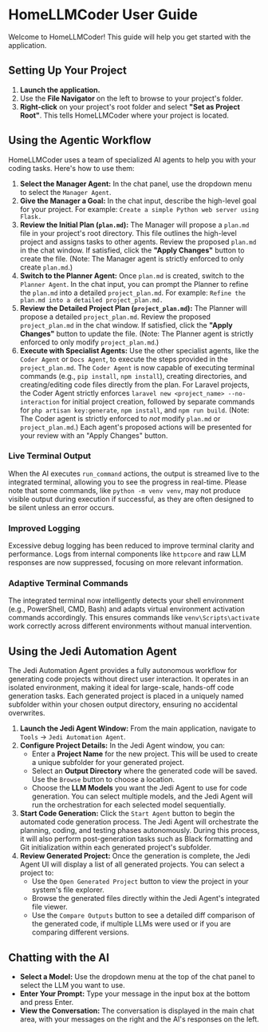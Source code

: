 # HomeLLMCoder User Guide

Welcome to HomeLLMCoder! This guide will help you get started with the application.

## Setting Up Your Project

1.  **Launch the application.**
2.  Use the **File Navigator** on the left to browse to your project's folder.
3.  **Right-click** on your project's root folder and select **"Set as Project Root"**. This tells HomeLLMCoder where your project is located.

## Using the Agentic Workflow

HomeLLMCoder uses a team of specialized AI agents to help you with your coding tasks. Here's how to use them:

1.  **Select the Manager Agent:** In the chat panel, use the dropdown menu to select the `Manager Agent`.
2.  **Give the Manager a Goal:** In the chat input, describe the high-level goal for your project. For example: `Create a simple Python web server using Flask.`
3.  **Review the Initial Plan (`plan.md`):** The Manager will propose a `plan.md` file in your project's root directory. This file outlines the high-level project and assigns tasks to other agents. Review the proposed `plan.md` in the chat window. If satisfied, click the **"Apply Changes"** button to create the file. (Note: The Manager agent is strictly enforced to only create `plan.md`.)
4.  **Switch to the Planner Agent:** Once `plan.md` is created, switch to the `Planner Agent`. In the chat input, you can prompt the Planner to refine the `plan.md` into a detailed `project_plan.md`. For example: `Refine the plan.md into a detailed project_plan.md.`
5.  **Review the Detailed Project Plan (`project_plan.md`):** The Planner will propose a detailed `project_plan.md`. Review the proposed `project_plan.md` in the chat window. If satisfied, click the **"Apply Changes"** button to update the file. (Note: The Planner agent is strictly enforced to only modify `project_plan.md`.)
6.  **Execute with Specialist Agents:** Use the other specialist agents, like the `Coder Agent` or `Docs Agent`, to execute the steps provided in the `project_plan.md`. The `Coder Agent` is now capable of executing terminal commands (e.g., `pip install`, `npm install`), creating directories, and creating/editing code files directly from the plan. For Laravel projects, the Coder Agent strictly enforces `laravel new <project_name> --no-interaction` for initial project creation, followed by separate commands for `php artisan key:generate`, `npm install`, and `npm run build`. (Note: The Coder agent is strictly enforced to *not* modify `plan.md` or `project_plan.md`.) Each agent's proposed actions will be presented for your review with an "Apply Changes" button.

### Live Terminal Output
When the AI executes `run_command` actions, the output is streamed live to the integrated terminal, allowing you to see the progress in real-time. Please note that some commands, like `python -m venv venv`, may not produce visible output during execution if successful, as they are often designed to be silent unless an error occurs.

### Improved Logging
Excessive debug logging has been reduced to improve terminal clarity and performance. Logs from internal components like `httpcore` and raw LLM responses are now suppressed, focusing on more relevant information.

### Adaptive Terminal Commands
The integrated terminal now intelligently detects your shell environment (e.g., PowerShell, CMD, Bash) and adapts virtual environment activation commands accordingly. This ensures commands like `venv\Scripts\activate` work correctly across different environments without manual intervention.

## Using the Jedi Automation Agent

The Jedi Automation Agent provides a fully autonomous workflow for generating code projects without direct user interaction. It operates in an isolated environment, making it ideal for large-scale, hands-off code generation tasks. Each generated project is placed in a uniquely named subfolder within your chosen output directory, ensuring no accidental overwrites.

1.  **Launch the Jedi Agent Window:** From the main application, navigate to `Tools` -> `Jedi Automation Agent`.
2.  **Configure Project Details:** In the Jedi Agent window, you can:
    -   Enter a **Project Name** for the new project. This will be used to create a unique subfolder for your generated project.
    -   Select an **Output Directory** where the generated code will be saved. Use the `Browse` button to choose a location.
    -   Choose the **LLM Models** you want the Jedi Agent to use for code generation. You can select multiple models, and the Jedi Agent will run the orchestration for each selected model sequentially.
3.  **Start Code Generation:** Click the `Start Agent` button to begin the automated code generation process. The Jedi Agent will orchestrate the planning, coding, and testing phases autonomously. During this process, it will also perform post-generation tasks such as Black formatting and Git initialization within each generated project's subfolder.
4.  **Review Generated Project:** Once the generation is complete, the Jedi Agent UI will display a list of all generated projects. You can select a project to:
    -   Use the `Open Generated Project` button to view the project in your system's file explorer.
    -   Browse the generated files directly within the Jedi Agent's integrated file viewer.
    -   Use the `Compare Outputs` button to see a detailed diff comparison of the generated code, if multiple LLMs were used or if you are comparing different versions.

## Chatting with the AI

-   **Select a Model:** Use the dropdown menu at the top of the chat panel to select the LLM you want to use.
-   **Enter Your Prompt:** Type your message in the input box at the bottom and press Enter.
-   **View the Conversation:** The conversation is displayed in the main chat area, with your messages on the right and the AI's responses on the left.
